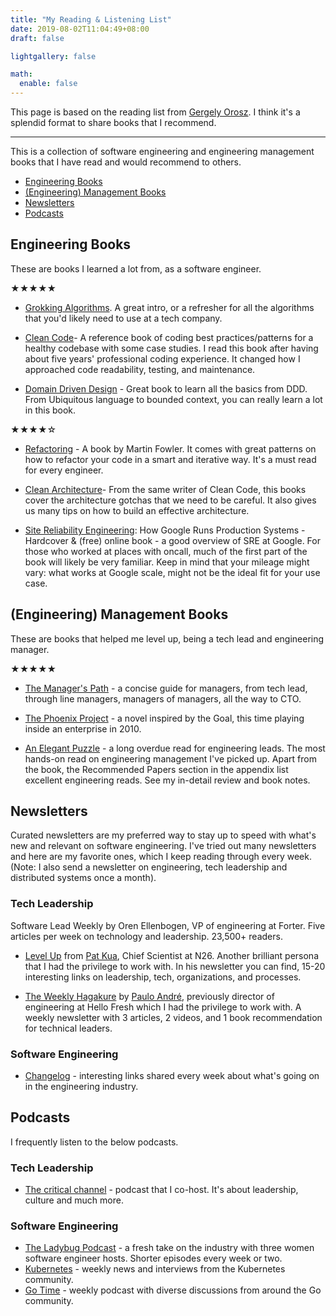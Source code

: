 ```yaml
---
title: "My Reading & Listening List"
date: 2019-08-02T11:04:49+08:00
draft: false

lightgallery: false

math:
  enable: false
---
```


This page is based on the reading list from [Gergely Orosz](https://blog.pragmaticengineer.com/my-reading-list/). I think it's a splendid format to share books that I recommend.

---

This is a collection of software engineering and engineering management books that I have read and would recommend to others.

* [Engineering Books](#engineering-career-books)
* [(Engineering) Management Books](#engineering-management-books)
* [Newsletters](#newsletters)
* [Podcasts](#podcasts)

## Engineering Books

These are books I learned a lot from, as a software engineer.

★★★★★

* [Grokking Algorithms](https://amzn.to/3pvir0o). A great intro, or a refresher for all the algorithms that you'd likely need to use at a tech company.

* [Clean Code](https://amzn.to/3f4tfO8)- A reference book of coding best practices/patterns for a healthy codebase with some case studies. I read this book after having about five years' professional coding experience. It changed how I approached code readability, testing, and maintenance.

* [Domain Driven Design](https://amzn.to/32NQx63) - Great book to learn all the basics from DDD. From Ubiquitous language to bounded context, you can really learn a lot in this book.

★★★★☆

* [Refactoring](https://amzn.to/3lDbNmG) - A book by Martin Fowler. It comes with great patterns on how to refactor your code in a smart and iterative way. It's a must read for every engineer.

* [Clean Architecture](https://amzn.to/3f4tfO8)- From the same writer of Clean Code, this books cover the architecture gotchas that we need to be careful. It also gives us many tips on how to build an effective architecture. 

* [Site Reliability Engineering](https://amzn.to/3kzDD1R): How Google Runs Production Systems - Hardcover & (free) online book - a good overview of SRE at Google. For those who worked at places with oncall, much of the first part of the book will likely be very familiar. Keep in mind that your mileage might vary: what works at Google scale, might not be the ideal fit for your use case.

## (Engineering) Management Books

These are books that helped me level up, being a tech lead and engineering manager.

★★★★★

* [The Manager's Path](https://amzn.to/3f0FnzM) - a concise guide for managers, from tech lead, through line managers, managers of managers, all the way to CTO.

* [The Phoenix Project](https://amzn.to/3kyPsVU) - a novel inspired by the Goal, this time playing inside an enterprise in 2010.

* [An Elegant Puzzle](https://amzn.to/3kHB3Hb) - a long overdue read for engineering leads. The most hands-on read on engineering management I've picked up. Apart from the book, the Recommended Papers section in the appendix list excellent engineering reads. See my in-detail review and book notes.

## Newsletters

Curated newsletters are my preferred way to stay up to speed with what's new and relevant on software engineering. I've tried out many newsletters and here are my favorite ones, which I keep reading through every week. (Note: I also send a newsletter on engineering, tech leadership and distributed systems once a month).

### Tech Leadership

Software Lead Weekly by Oren Ellenbogen, VP of engineering at Forter. Five articles per week on technology and leadership. 23,500+ readers.

* [Level Up](http://levelup.patkua.com/) from [Pat Kua](https://twitter.com/patkua), Chief Scientist at N26. Another brilliant persona that I had the privilege to work with. In his newsletter you can find, 15-20 interesting links on leadership, tech, organizations, and processes.

* [The Weekly Hagakure](https://hagakure.substack.com/) by [Paulo André](https://twitter.com/prla), previously director of engineering at Hello Fresh which I had the privilege to work with. A weekly newsletter with 3 articles, 2 videos, and 1 book recommendation for technical leaders.

### Software Engineering

* [Changelog](https://changelog.com/) - interesting links shared every week about what's going on in the engineering industry.

## Podcasts

I frequently listen to the below podcasts.

### Tech Leadership

* [The critical channel](https://www.listennotes.com/podcasts/the-critical-channel-criticalchannelio-UIiaVfJRxrs/) - podcast that I co-host. It's about leadership, culture and much more.

### Software Engineering

* [The Ladybug Podcast](https://www.listennotes.com/podcasts/ladybug-podcast-emma-wedekind-kelly-vaughn-swCn6DupJQe/) - a fresh take on the industry with three women software engineer hosts. Shorter episodes every week or two.
* [Kubernetes](https://www.listennotes.com/podcasts/kubernetes-podcast-from-google-adam-glick-0hPZxnL7suS/) - weekly news and interviews from the Kubernetes community.
* [Go Time](https://www.listennotes.com/podcasts/go-time/defer-gotime-cC8RWfLohr3/) - weekly podcast with diverse discussions from around the Go community.
